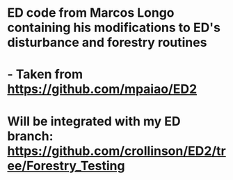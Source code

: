 # ED code from Marcos Longo containing his modifications to ED's disturbance and forestry routines
#  - Taken from https://github.com/mpaiao/ED2
# Will be integrated with my ED branch: https://github.com/crollinson/ED2/tree/Forestry_Testing 
